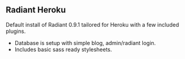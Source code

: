 ## Radiant Heroku

Default install of Radiant 0.9.1 tailored for Heroku with a few included plugins.

- Database is setup with simple blog, admin/radiant login.
- Includes basic sass ready stylesheets.